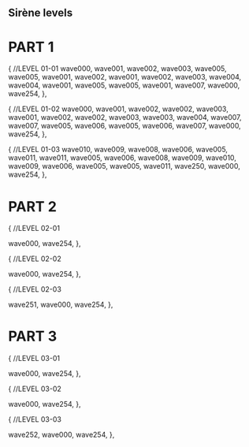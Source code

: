 ## Sirène levels


# PART 1
{ //LEVEL 01-01
    wave000,
    wave001,
    wave002,
    wave003,
    wave005,
    wave005,
    wave001,
    wave002,
    wave001,
    wave002,
    wave003,
    wave004,
    wave004,
    wave001,
    wave005,
    wave005,
    wave001,
    wave007,
    wave000,
    wave254,
},

{ //LEVEL 01-02
    wave000,
    wave001,
    wave002,
    wave002,
    wave003,
    wave001,
    wave002,
    wave002,
    wave003,
    wave003,
    wave004,
    wave007,
    wave007,
    wave005,
    wave006,
    wave005,
    wave006,
    wave007,
    wave000,
    wave254,
},

{ //LEVEL 01-03
    wave010,
    wave009,
    wave008,
    wave006,
    wave005,
    wave011,
    wave011,
    wave005,
    wave006,
    wave008,
    wave009,
    wave010,
    wave009,
    wave006,
    wave005,
    wave005,
    wave011,
    wave250,
    wave000,
    wave254,
},



# PART 2
{ //LEVEL 02-01

  wave000,
  wave254,
},

{ //LEVEL 02-02

  wave000,
  wave254,
},

{ //LEVEL 02-03

  wave251,
  wave000,
  wave254,
},



# PART 3
{ //LEVEL 03-01

  wave000,
  wave254,
},

{ //LEVEL 03-02

  wave000,
  wave254,
},

{ //LEVEL 03-03

  wave252,
  wave000,
  wave254,
},